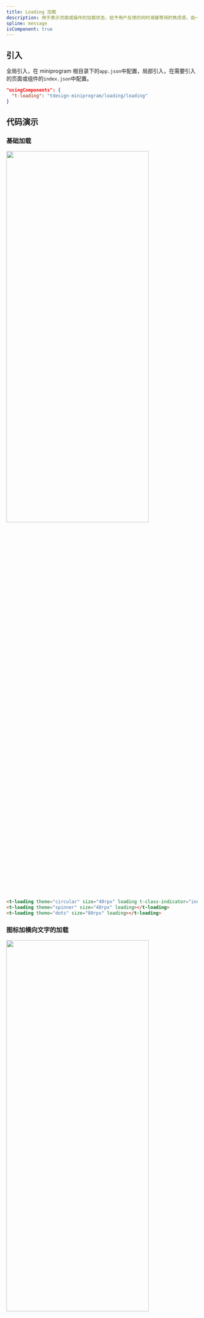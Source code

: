 ```yaml
---
title: Loading 加载
description: 用于表示页面或操作的加载状态，给予用户反馈的同时减缓等待的焦虑感，由一个或一组反馈动效组成。
spline: message
isComponent: true
---
```


## 引入

全局引入，在 miniprogram 根目录下的`app.json`中配置，局部引入，在需要引入的页面或组件的`index.json`中配置。

```json
"usingComponents": {
  "t-loading": "tdesign-miniprogram/loading/loading"
}
```

## 代码演示

### 基础加载

<img src="https://tdesign.gtimg.com/miniprogram/readme/loading-1.png" width="375px" height="50%">

```html
<t-loading theme="circular" size="40rpx" loading t-class-indicator="indicator-blue"></t-loading>
<t-loading theme="spinner" size="40rpx" loading></t-loading>
<t-loading theme="dots" size="80rpx" loading></t-loading>
```

### 图标加横向文字的加载

<img src="https://tdesign.gtimg.com/miniprogram/readme/loading-2.png" width="375px" height="50%">

```html
<t-loading
  theme="circular"
  size="40rpx"
  loading
  text="加载中..."
  t-class-indicator="indicator-blue"
></t-loading>
<t-loading theme="spinner" size="40rpx" loading text="加载中..."></t-loading>
<t-loading theme="circular" size="40rpx" loading style="color: #0052d9">
  <span slot="text">加载中...</span>
</t-loading>
```

### 图标加竖向文字的加载

<img src="https://tdesign.gtimg.com/miniprogram/readme/loading-3.png" width="375px" height="50%">

```html
<t-loading
  class="loading-style"
  theme="circular"
  size="40rpx"
  loading
  text="加载中"
  t-class-indicator="indicator-blue"
  layout="vertical"
></t-loading>
<view class="demo-section__desc">纯文字</view>
<t-loading class="loading-style" indicator="{{false}}" text="加载中..." loading></t-loading>
<view class="demo-section__desc">加载失败</view>
<t-loading theme="error" class="loading-style" loading bind:reload="reloadPage"></t-loading>
```

### 进度条加载

<img src="https://tdesign.gtimg.com/miniprogram/readme/loading-4.png" width="375px" height="50%">

```html
<t-loading theme="bar" progress="{{progress}}" loading="{{isLoading}}"></t-loading>
```

```js
Page({
  data: {
    progress: 100,
    isLoading: false,
    barLoadingTimeOut: null,
  },

  onLoad() {
    const timeout = setTimeout(() => {
      this.setData({ isLoading: false });
    }, 10000);
    this.setData({
      progress: -1,
      isLoading: true,
      barLoadingTimeOut: timeout,
    });
  },

  onUnload() {
    clearTimeout(this.data.barLoadingTimeOut);
  },
});
```

### 不同状态的加载

```html
<t-loading
  class="loading-style"
  theme="circular"
  size="40rpx"
  text="加载中..."
  loading
  delay="{{1000}}"
  t-class-indicator="indicator-blue"
></t-loading>
```

## API

### Loading Props

| 名称             | 类型          | 默认值     | 说明                                                                                                                                                     | 必传 |
| ---------------- | ------------- | ---------- | -------------------------------------------------------------------------------------------------------------------------------------------------------- | ---- |
| delay            | Number        | 0          | 延迟显示加载效果的时间，用于防止请求速度过快引起的加载闪烁，单位：毫秒                                                                                   | N    |
| duration         | Number        | 800        | 加载动画执行完成一次的时间，单位：毫秒                                                                                                                   | N    |
| external-classes | Array         | -          | 组件类名，分别用于设置加载组件外层元素，加载组件文本，加载组件指示符，加载指示符内侧同心圆等元素类名。`['t-class', 't-class-text', 't-class-indicator']` | N    |
| indicator        | Boolean       | true       | 是否显示加载指示符                                                                                                                                       | N    |
| layout           | String        | horizontal | 对齐方式。可选项：horizontal/vertical                                                                                                                    | N    |
| loading          | Boolean       | true       | 是否处于加载状态                                                                                                                                         | N    |
| pause            | Boolean       | false      | 是否暂停动画                                                                                                                                             | N    |
| progress         | Number        | -          | 加载进度                                                                                                                                                 | N    |
| reverse          | Boolean       | -          | 加载动画是否反向                                                                                                                                         | N    |
| size             | String        | '40rpx'    | 尺寸，示例：40rpx/20px                                                                                                                                   | N    |
| text             | String / Slot | -          | 加载提示文案                                                                                                                                             | N    |
| theme            | String        | circular   | 加载组件类型。可选项：circular/spinner/bar/error/dots                                                                                                    | N    |
